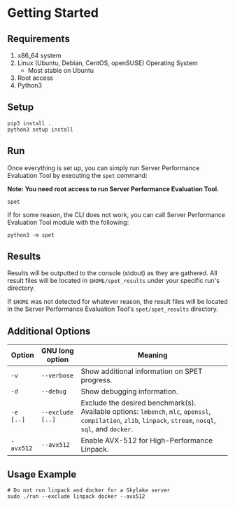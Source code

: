 # Getting Started

## Requirements

1. x86_64 system
2. Linux (Ubuntu, Debian, CentOS, openSUSE) Operating System
   - Most stable on Ubuntu
3. Root access
4. Python3

## Setup

    pip3 install .
    python3 setup install

## Run

Once everything is set up, you can simply run Server Performance
Evaluation Tool by executing the `spet` command:

**Note: You need root access to run Server Performance Evaluation
Tool.**

    spet

If for some reason, the CLI does not work, you can call Server
Performance Evaluation Tool module with the following:

    python3 -m spet

## Results

Results will be outputted to the console (stdout) as they are gathered.
All result files will be located in `$HOME/spet_results` under your
specific run's directory.

If `$HOME` was not detected for whatever reason, the result files will
be located in the Server Performance Evaluation Tool's
`spet/spet_results` directory.

## Additional Options

| Option    | GNU long option  | Meaning                                                                                                                                                     |
| --------- | ---------------- | ----------------------------------------------------------------------------------------------------------------------------------------------------------- |
| `-v`      | `--verbose`      | Show additional information on SPET progress.                                                                                                               |
| `-d`      | `--debug`        | Show debugging information.                                                                                                                                 |
| `-e [..]` | `--exclude [..]` | Exclude the desired benchmark(s). Available options: `lmbench`, `mlc`, `openssl`, `compilation`, `zlib`, `linpack`, `stream`, `nosql`, `sql`, and `docker`. |
| `-avx512` | `--avx512`       | Enable AVX-512 for High-Performance Linpack.                                                                                                                |

## Usage Example

    # Do not run linpack and docker for a Skylake server
    sudo ./run --exclude linpack docker --avx512
